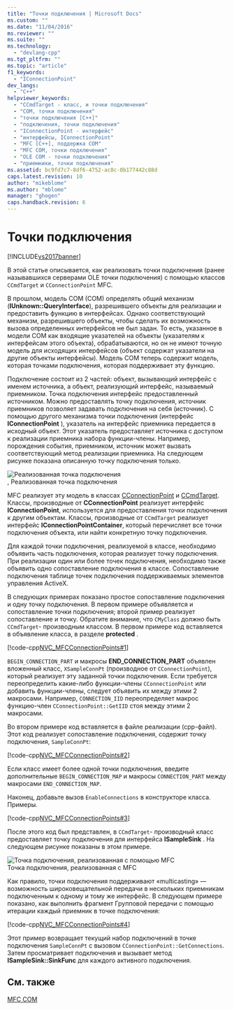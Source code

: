 ```yaml
---
title: "Точки подключения | Microsoft Docs"
ms.custom: ""
ms.date: "11/04/2016"
ms.reviewer: ""
ms.suite: ""
ms.technology: 
  - "devlang-cpp"
ms.tgt_pltfrm: ""
ms.topic: "article"
f1_keywords: 
  - "IConnectionPoint"
dev_langs: 
  - "C++"
helpviewer_keywords: 
  - "CCmdTarget - класс, и точки подключения"
  - "COM, точки подключения"
  - "точки подключения [C++]"
  - "подключения, точки подключения"
  - "IConnectionPoint - интерфейс"
  - "интерфейсы, IConnectionPoint"
  - "MFC [C++], поддержка COM"
  - "MFC COM, точки подключения"
  - "OLE COM - точки подключения"
  - "приемники, точки подключения"
ms.assetid: bc9fd7c7-8df6-4752-ac8c-0b177442c88d
caps.latest.revision: 10
author: "mikeblome"
ms.author: "mblome"
manager: "ghogen"
caps.handback.revision: 6
---
```

# Точки подключения
[!INCLUDE[vs2017banner](../assembler/inline/includes/vs2017banner.md)]

В этой статье описывается, как реализовать точки подключения \(ранее называвшихся серверами OLE точки подключения\) с помощью классов `CCmdTarget` и `CConnectionPoint` MFC.  
  
 В прошлом, модель COM \(COM\) определять общий механизм \(**IUnknown::QueryInterface**\), разрешившего объекты для реализации и предоставить функцию в интерфейсах.  Однако соответствующий механизм, разрешившего объекты, чтобы сделать их возможность вызова определенных интерфейсов не был задан.  То есть, указанное в модели COM как входящие указателей на объекты \(указателям к интерфейсам этого объекта\), обрабатываются, но он не имеют точную модель для исходящих интерфейсов \(объект содержат указатели на другие объекты интерфейсы\).  Модель COM теперь содержит модель, которая точками подключения, которая поддерживает эту функцию.  
  
 Подключение состоит из 2 частей: объект, вызывающий интерфейс с именем источника, а объект, реализующий интерфейс, называемый приемником.  Точка подключения интерфейс предоставленный источником.  Можно предоставлять точку подключения, источник приемников позволяет задавать подключения на себя \(источник\).  С помощью другого механизма точки подключения \(интерфейс **IConnectionPoint** \), указатель на интерфейс приемника передается в исходный объект.  Этот указатель предоставляет источника с доступом к реализации приемника набора функции\-члены.  Например, порождения события, приемником, источник может вызвать соответствующий метод реализации приемника.  На следующем рисунке показана описанную точку подключения только.  
  
 ![Реализованная точка подключения](../mfc/media/vc37lh1.png "vc37LH1")  
, Реализованная точка подключения  
  
 MFC реализует эту модель в классах [CConnectionPoint](../Topic/CConnectionPoint%20Class.md) и [CCmdTarget](../Topic/CCmdTarget%20Class.md).  Классы, производные от **CConnectionPoint**  реализует интерфейс **IConnectionPoint**, используется для предоставления точки подключения к другим объектам.  Классы, производные от `CCmdTarget` реализует интерфейс **IConnectionPointContainer**, который перечисляет все точки подключения объекта, или найти конкретную точку подключения.  
  
 Для каждой точки подключения, реализуемой в классе, необходимо объявить часть подключения, которая реализует точку подключения.  При реализации один или более точек подключения, необходимо также объявить одно сопоставление подключения в классе.  Сопоставление подключения таблице точек подключения поддерживаемых элементов управления ActiveX.  
  
 В следующих примерах показано простое сопоставление подключения и одну точку подключения.  В первом примере объявляется и сопоставление точки подключения; второй пример реализует сопоставление и точку.  Обратите внимание, что `CMyClass`  должно быть `CCmdTarget`\- производным классом.  В первом примере код вставляется в объявление класса, в разделе **protected** .  
  
 [!code-cpp[NVC_MFCConnectionPoints#1](../mfc/codesnippet/CPP/connection-points_1.h)]  
  
 `BEGIN_CONNECTION_PART` и макросы **END\_CONNECTION\_PART**  объявлен вложенный класс, `XSampleConnPt` \(производное от `CConnectionPoint`\), который реализует эту заданной точки подключения.  Если требуется переопределить какие\-либо функции\-члены `CConnectionPoint` или добавить функции\-члены, следует объявить их между этими 2 макросами.  Например, `CONNECTION_IID` переопределяет макрос функцию\-член `CConnectionPoint::GetIID` стоя между этими 2 макросами.  
  
 Во втором примере код вставляется в файле реализации \(cpp\-файл\).  Этот код реализует сопоставление подключения, содержит точку подключения, `SampleConnPt`:  
  
 [!code-cpp[NVC_MFCConnectionPoints#2](../mfc/codesnippet/CPP/connection-points_2.cpp)]  
  
 Если класс имеет более одной точки подключения, введите дополнительные `BEGIN_CONNECTION_MAP` и макросы `CONNECTION_PART` между макросами `END_CONNECTION_MAP`.  
  
 Наконец, добавьте вызов `EnableConnections` в конструкторе класса.  Примеры.  
  
 [!code-cpp[NVC_MFCConnectionPoints#3](../mfc/codesnippet/CPP/connection-points_3.cpp)]  
  
 После этого код был представлен, в `CCmdTarget`\- производный класс предоставляет точку подключения для интерфейса **ISampleSink** .  На следующем рисунке показаны в этом примере.  
  
 ![Точка подключения, реализованная с помощью MFC](../mfc/media/vc37lh2.png "vc37LH2")  
Точка подключения, реализованная с MFC  
  
 Как правило, точки подключения поддерживают «multicasting» — возможность широковещательной передачи в нескольких приемникам подключенным к одному и тому же интерфейс.  В следующем примере показано, как выполнить фрагмент Групповой передачи с помощью итерации каждый приемник в точке подключения:  
  
 [!code-cpp[NVC_MFCConnectionPoints#4](../mfc/codesnippet/CPP/connection-points_4.cpp)]  
  
 Этот пример возвращает текущий набор подключений в точке подключения `SampleConnPt` с вызовом `CConnectionPoint::GetConnections`.  Затем просматривает подключения и вызывает метод **ISampleSink::SinkFunc** для каждого активного подключения.  
  
## См. также  
 [MFC COM](../mfc/mfc-com.md)